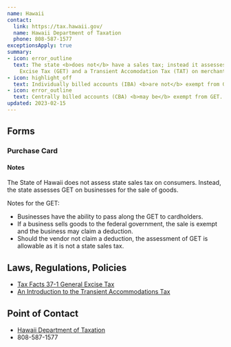 ```yaml
---
name: Hawaii
contact:
  link: https://tax.hawaii.gov/
  name: Hawaii Department of Taxation
  phone: 808-587-1577
exceptionsApply: true
summary:
- icon: error_outline
  text: The state <b>does not</b> have a sales tax; instead it assesses a General
    Excise Tax (GET) and a Transient Accomodation Tax (TAT) on merchants.
- icon: highlight_off
  text: Individually billed accounts (IBA) <b>are not</b> exempt from GET or TAT.
- icon: error_outline
  text: Centrally billed accounts (CBA) <b>may be</b> exempt from GET.
updated: 2023-02-15
---
```


## Forms

### Purchase Card

#### Notes

The State of Hawaii does not assess state sales tax on consumers.  Instead, the state assesses GET on businesses for the sale of goods.

Notes for the GET:

* Businesses have the ability to pass along the GET to cardholders.
* If a business sells goods to the federal government, the sale is exempt and the business may claim a deduction.
* Should the vendor not claim a deduction, the assessment of GET is allowable as it is not a state sales tax.

## Laws, Regulations, Policies

* [Tax Facts 37-1 General Excise Tax](https://tax.hawaii.gov/legal/a2_b2_1taxfacts/)
* [An Introduction to the Transient Accommodations Tax](https://files.hawaii.gov/tax/legal/brochures/TAT_brochure.pdf)

## Point of Contact
- [Hawaii Department of Taxation](https://tax.hawaii.gov/)
- 808-587-1577